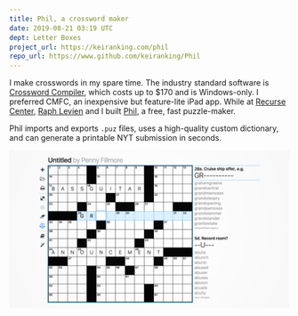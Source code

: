 ```yaml
---
title: Phil, a crossword maker
date: 2019-08-21 03:19 UTC
dept: Letter Boxes
project_url: https://keiranking.com/phil
repo_url: https://www.github.com/keiranking/Phil
---
```


I make crosswords in my spare time. The industry standard software is [Crossword Compiler], which costs up to $170 and is Windows-only. I preferred CMFC, an inexpensive but feature-lite iPad app. While at [Recurse Center], [Raph Levien] and I built [Phil], a free, fast puzzle-maker.

Phil imports and exports `.puz` files, uses a high-quality custom dictionary, and can generate a printable NYT submission in seconds.

![alt text](../../assets/images/phil1.png "Phil's user interface")

[Crossword Compiler]: http://crosswordcompiler.com/
[Phil]: https://keiranking.com/phil
[Raph Levien]: https://levien.com/
[Recurse Center]: https://recurse.com/
